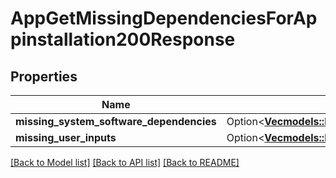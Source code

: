 # AppGetMissingDependenciesForAppinstallation200Response

## Properties

Name | Type | Description | Notes
------------ | ------------- | ------------- | -------------
**missing_system_software_dependencies** | Option<[**Vec<models::DePeriodMittwaldPeriodV1PeriodAppPeriodSystemSoftwareDependency>**](de.mittwald.v1.app.SystemSoftwareDependency.md)> |  | [optional]
**missing_user_inputs** | Option<[**Vec<models::DePeriodMittwaldPeriodV1PeriodAppPeriodUserInput>**](de.mittwald.v1.app.UserInput.md)> |  | [optional]

[[Back to Model list]](../README.md#documentation-for-models) [[Back to API list]](../README.md#documentation-for-api-endpoints) [[Back to README]](../README.md)


